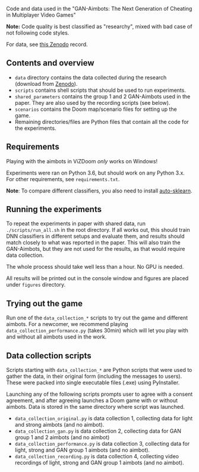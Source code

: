 Code and data used in the "GAN-Aimbots: The Next Generation of Cheating in Multiplayer Video Games"

**Note:** Code quality is best classified as "researchy", mixed with bad case of not following code styles. 

For data, see [this Zenodo](https://zenodo.org/record/6345323) record.

## Contents and overview

* `data` directory contains the data collected during the research (download from [Zenodo](https://zenodo.org/record/6345323)).
* `scripts` contains shell scripts that should be used to run experiments.
* `shared_parameters` contains the group 1 and 2 GAN-Aimbots used in the paper. They are also used by the recording scripts (see below).
* `scenarios` contains the Doom map/scenario files for setting up the game.
* Remaining directories/files are Python files that contain all the code for the experiments.

## Requirements

Playing with the aimbots in ViZDoom *only* works on Windows!

Experiments were ran on Python 3.6, but should work on any Python 3.x. For other requirements, see `requirements.txt`.

**Note**: To compare different classifiers, you also need to install [auto-sklearn](https://automl.github.io/auto-sklearn/master/).

## Running the experiments

To repeat the experiments in paper with shared data, run `./scripts/run_all.sh` in the root directory.
If all works out, this should train DNN classifiers in different setups and evaluate them, and results should
match closely to what was reported in the paper. This will also train the GAN-Aimbots, but they are not used
for the results, as that would require data collection.

The whole process should take well less than a hour. No GPU is needed.

All results will be printed out in the console window and figures are placed under `figures` directory.

## Trying out the game

Run one of the `data_collection_*` scripts to try out the game and different aimbots. For a newcomer,
we recommend playing `data_collection_performance.py` (takes 30min) which will let you play with and without
all aimbots used in the work.

## Data collection scripts

Scripts starting with `data_collection_*` are Python scripts that were used to gather the data,
in their original form (including the messages to users). These were packed into single executable
files (.exe) using PyInstaller.

Launching any of the following scripts prompts user to agree with a consent agreement, and after
agreeing launches a Doom game with or without aimbots. Data is stored in the same directory
where script was launched.

* `data_collection_original.py` is data collection 1, collecting data for light and strong aimbots (and no aimbot).
* `data_collection_gan.py` is data collection 2, collecting data for GAN group 1 and 2 aimbots (and no aimbot)
* `data_collection_performance.py` is data collection 3, collecting data for light, strong and GAN group 1 aimbots (and no aimbot).
* `data_collection_recording.py` is data collection 4, collecting video recordings of light, strong and GAN group 1 aimbots (and no aimbot).




